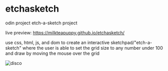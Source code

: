 # etchasketch

odin project etch-a-sketch project

live preview: https://milkteapuppy.github.io/etchasketch/

use css, html, js, and dom to create an interactive sketchpad/"etch-a-sketch"
where the user is able to set the grid size to any number under 100
and draw by moving the mouse over the grid

![disco](https://github.com/milkteapuppy/etchasketch/blob/main/dancing.gif)

